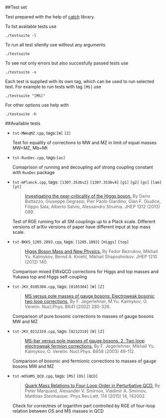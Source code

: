 ##Test set

Test prepared with the help of
[catch](https://github.com/philsquared/Catch) library. 

To list available tests use 
```
./testsuite -l
```
To run all test silently use without any arguments
```
./testsuite
```
To see not only errors but also succesfully passed tests use
```
./testsuite -s
```
Each test is supplied with its own tag, which can be used to run
selected test. For example to run tests with tag `[MS]` use
```
./testsuite "[MS]"
```
For other options use help with
```
./testsuite -h
```

##Available tests

* `tst-MWeqMZ.cpp`, tags:`[W]` `[Z]`

    Test for equality of corrections to MW and MZ in limit of equal masses MW=MZ, Mb=Mt

* `tst-RunDec.cpp`, tags:`[as]`

    Comaprison of running and decoupling aof strong coupling constant
    with `RunDec` package

* `tst-mPlanck.cpp`, tags: `[1307.3536v2]` `[1307.3536v4]` `[g1]` `[g2]` `[gs]` `[lam]` `[yt]`

   >   [Investigating the near-criticality of the Higgs boson.](https://inspirehep.net/record/1242456) 
   >   By Dario Buttazzo, Giuseppe Degrassi, Pier Paolo Giardino, Gian F. Giudice, Filippo Sala, Alberto Salvio, Alessandro Strumia.
   >   JHEP 1312 (2013) 089.
    
    Test of RGE running for all SM couplings up to a Plack
    scale. Different versions of arXiv versions of paper have
    different input at top mass scale. 

* `tst-BKKS_1205.2893.cpp`, tags: `[1205.1893]` `[Higgs]` `[top]`
   
   >   [Higgs Boson Mass and New Physics.](https://inspirehep.net/record/1114503)
   >   By Fedor Bezrukov, Mikhail Yu. Kalmykov, Bernd A. Kniehl, Mikhail Shaposhnikov.
   >   JHEP 1210 (2012) 140.
    
    Comparison mixed EWxQCD corrections for Higgs and top masses and Yukawa top and Higgs self-coupling


* `tst-JKV_0105304.cpp`, tags: `[0105304]` `[W]` `[Z]`
    
   >   [MS versus pole masses of gauge bosons: Electroweak bosonic two loop corrections.](https://inspirehep.net/record/557405)
   >   By F. Jegerlehner, M.Yu. Kalmykov, O. Veretin.
   >   Nucl.Phys. B641 (2002) 285-326.
   
    Comparison of pure bosonic corrections to masses of gauge bosons
    MW and MZ

* `tst-JKV_0212319.cpp`, tags: `[0212319]` `[W]` `[Z]`

   >   [MS-bar versus pole masses of gauge bosons. 2. Two loop electroweak fermion corrections.](https://inspirehep.net/record/605355)
   >   By F. Jegerlehner, Mikhail Yu. Kalmykov, O. Veretin.
   >   Nucl.Phys. B658 (2003) 49-112.

    Comparison of bosonic and fermionic corrections to masses of gauge bosons
    MW and MZ

* `tst-mOSmMS_QCD.cpp`, tags: `[MS]` `[OS]` `[QCD]`

   >   [Quark Mass Relations to Four-Loop Order in Perturbative QCD.](https://inspirehep.net/record/1342942)
   >   By Peter Marquard, Alexander V. Smirnov, Vladimir A. Smirnov, Matthias Steinhauser.
   >   Phys.Rev.Lett. 114 (2015) 14, 142002.

    Check for correctnes of logarithm part controlled by RGE of four-loop relation
    between OS and MS masses in QCD
